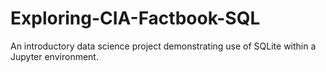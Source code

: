 # Exploring-CIA-Factbook-SQL
An introductory data science project demonstrating use of SQLite within a Jupyter environment.
